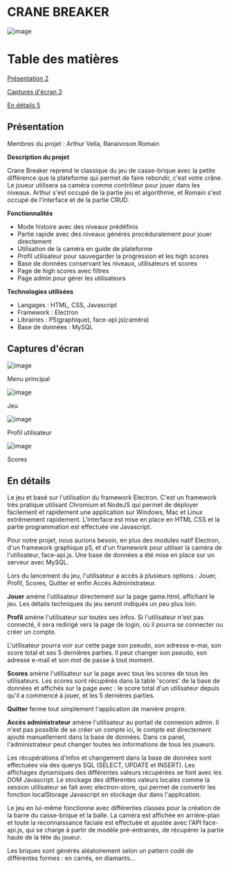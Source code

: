 # CRANE BREAKER

![image](https://user-images.githubusercontent.com/20344764/119358665-21f2fe80-bca9-11eb-827d-fff6a4a6984b.png)

# Table des matières

[Présentation 2](#_Toc72755415)

[Captures d&#39;écran 3](#_Toc72755416)

[En détails 5](#_Toc72755417)

## Présentation

Membres du projet : Arthur Vella, Ranaivoson Romain

**Description du projet**

Crane Breaker reprend le classique du jeu de casse-brique avec la petite différence que la plateforme qui permet de faire rebondir, c&#39;est votre crâne. Le joueur utilisera sa caméra comme contrôleur pour jouer dans les niveaux. Arthur s&#39;est occupé de la partie jeu et algorithmie, et Romain s&#39;est occupé de l&#39;interface et de la partie CRUD.

**Fonctionnalités**

- Mode histoire avec des niveaux prédéfinis
- Partie rapide avec des niveaux générés procéduralement pour jouer directement
- Utilisation de la caméra en guide de plateforme
- Profil utilisateur pour sauvegarder la progression et les high scores
- Base de données conservant les niveaux, utilisateurs et scores
- Page de high scores avec filtres
- Page admin pour gérer les utilisateurs

**Technologies utilisées**

- Langages : HTML, CSS, Javascript
- Framework : Electron
- Librairies : P5(graphique), face-api.js(caméra)
- Base de données : MySQL

## Captures d&#39;écran

![image](https://user-images.githubusercontent.com/20344764/119358793-42bb5400-bca9-11eb-80ae-f305083101a7.png)

Menu principal

![image](https://user-images.githubusercontent.com/20344764/119358819-4949cb80-bca9-11eb-84fc-db816f6a87b3.png)

Jeu

![image](https://user-images.githubusercontent.com/20344764/119358836-4c44bc00-bca9-11eb-8261-49abdd7d0531.png)

Profil utilisateur

![image](https://user-images.githubusercontent.com/20344764/119358858-4e0e7f80-bca9-11eb-85f1-61c1204f88db.png)

Scores

##


## En détails

Le jeu et basé sur l&#39;utilisation du framework Electron. C&#39;est un framework très pratique utilisant Chromium et NodeJS qui permet de déployer facilement et rapidement une application sur Windows, Mac et Linux extrêmement rapidement. L&#39;interface est mise en place en HTML CSS et la partie programmation est effectuée vie Javascript.

Pour notre projet, nous aurions besoin, en plus des modules natif Electron, d&#39;un framework graphique p5, et d&#39;un framework pour utiliser la caméra de l&#39;utilisateur, face-api.js. Une base de données a été mise en place sur un serveur avec MySQL.

Lors du lancement du jeu, l&#39;utilisateur a accès à plusieurs options : Jouer, Profil, Scores, Quitter et enfin Accès Administrateur.

**Jouer** amène l&#39;utilisateur directement sur la page game.html, affichant le jeu. Les détails techniques du jeu seront indiqués un peu plus loin.

**Profil** amène l&#39;utilisateur sur toutes ses infos. Si l&#39;utilisateur n&#39;est pas connecté, il sera redirigé vers la page de login, où il pourra se connecter ou créer un compte.

L&#39;utilisateur pourra voir sur cette page son pseudo, son adresse e-mai, son score total et ses 5 dernières parties. Il peut changer son pseudo, son adresse e-mail et son mot de passe à tout moment.

**Scores** amène l&#39;utilisateur sur la page avec tous les scores de tous les utilisateurs. Les scores sont récupérés dans la table &#39;scores&#39; de la base de données et affichés sur la page avec : le score total d&#39;un utilisateur depuis qu&#39;il a commencé à jouer, et les 5 dernières parties.

**Quitter** ferme tout simplement l&#39;application de manière propre.

**Accès administrateur** amène l&#39;utilisateur au portail de connexion admin. Il n&#39;est pas possible de se créer un compte ici, le compte est directement ajouté manuellement dans la base de données. Dans ce panel, l&#39;administrateur peut changer toutes les informations de tous les joueurs.

Les récupérations d&#39;infos et changement dans la base de données sont effectuées via des querys SQL (SELECT, UPDATE et INSERT). Les affichages dynamiques des différentes valeurs récupérées se font avec les DOM Javascript. Le stockage des différentes valeurs locales comme la session utilisateur se fait avec electron-store, qui permet de convertir les fonction localStorage Javascript en stockage dur dans l&#39;application.

Le jeu en lui-même fonctionne avec différentes classes pour la création de la barre du casse-brique et la balle. La caméra est affichée en arrière-plan et toute la reconnaissance faciale est effectuée et ajustée avec l&#39;API face-api.js, qui se charge à partir de modèle pré-entrainés, de récupérer la partie haute de la tête du joueur.

Les briques sont générés aléatoirement selon un pattern codé de différentes formes : en carrés, en diamants…
